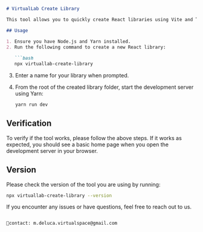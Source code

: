 ```markdown
# VirtualLab Create Library

This tool allows you to quickly create React libraries using Vite and TypeScript. 

## Usage

1. Ensure you have Node.js and Yarn installed.
2. Run the following command to create a new React library:
   
   ```bash
   npx virtuallab-create-library
   ```

3. Enter a name for your library when prompted.

4. From the root of the created library folder, start the development server using Yarn:

   ```bash
   yarn run dev
   ```

## Verification

To verify if the tool works, please follow the above steps. If it works as expected, you should see a basic home page when you open the development server in your browser. 

## Version

Please check the version of the tool you are using by running:

```bash
npx virtuallab-create-library --version
```

If you encounter any issues or have questions, feel free to reach out to us.
```

🧪contact: m.deluca.virtualspace@gmail.com